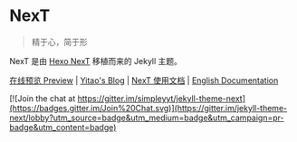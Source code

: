 # NexT

> 精于心，简于形

NexT 是由 [Hexo NexT](https://github.com/iissnan/hexo-theme-next) 移植而来的 Jekyll 主题。<!--commit: f951075d9b739d26b42472431995fa68d08796aa-->

<a href="http://simpleyyt.github.io/jekyll-theme-next/" target="_blank">在线预览 Preview</a> | <a href="http://simpleyyt.com" target="_blank">Yitao's Blog</a> | <a href="http://theme-next.simpleyyt.com" target="_blank">NexT 使用文档</a> |  [English Documentation](README.en.md)

[![Join the chat at https://gitter.im/simpleyyt/jekyll-theme-next](https://badges.gitter.im/Join%20Chat.svg)](https://gitter.im/jekyll-theme-next/lobby?utm_source=badge&utm_medium=badge&utm_campaign=pr-badge&utm_content=badge)